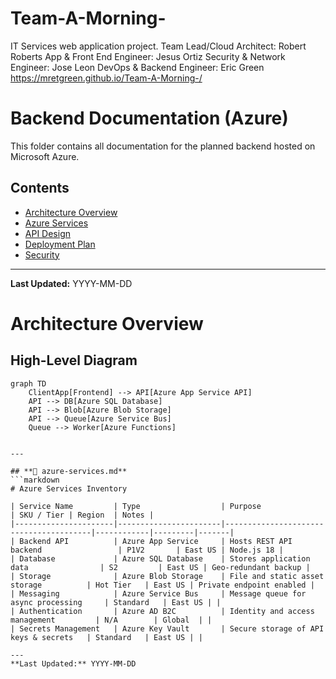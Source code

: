 # Team-A-Morning-
IT Services web application project. 
Team Lead/Cloud Architect: Robert Roberts
App & Front End Engineer: Jesus Ortiz
Security & Network Engineer: Jose Leon
DevOps & Backend Engineer: Eric Green
https://mretgreen.github.io/Team-A-Morning-/

  
# Backend Documentation (Azure)

This folder contains all documentation for the planned backend hosted on Microsoft Azure.

## Contents
- [Architecture Overview](architecture-overview.md)
- [Azure Services](azure-services.md)
- [API Design](api-design.md)
- [Deployment Plan](deployment-plan.md)
- [Security](security.md)


---
**Last Updated:** YYYY-MM-DD


# Architecture Overview

## High-Level Diagram
```mermaid
graph TD
    ClientApp[Frontend] --> API[Azure App Service API]
    API --> DB[Azure SQL Database]
    API --> Blob[Azure Blob Storage]
    API --> Queue[Azure Service Bus]
    Queue --> Worker[Azure Functions]


---

## **📄 azure-services.md**
```markdown
# Azure Services Inventory

| Service Name         | Type                  | Purpose                               | SKU / Tier | Region  | Notes |
|----------------------|-----------------------|----------------------------------------|------------|---------|-------|
| Backend API          | Azure App Service     | Hosts REST API backend                 | P1V2       | East US | Node.js 18 |
| Database             | Azure SQL Database    | Stores application data                | S2         | East US | Geo-redundant backup |
| Storage              | Azure Blob Storage    | File and static asset storage          | Hot Tier   | East US | Private endpoint enabled |
| Messaging            | Azure Service Bus     | Message queue for async processing     | Standard   | East US | |
| Authentication       | Azure AD B2C          | Identity and access management         | N/A        | Global  | |
| Secrets Management   | Azure Key Vault       | Secure storage of API keys & secrets   | Standard   | East US | |

---
**Last Updated:** YYYY-MM-DD
